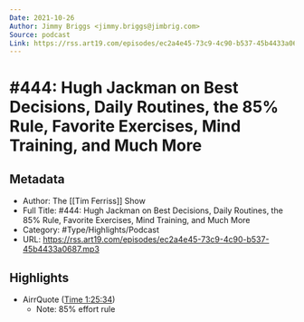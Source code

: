 ```yaml
---
Date: 2021-10-26
Author: Jimmy Briggs <jimmy.briggs@jimbrig.com>
Source: podcast
Link: https://rss.art19.com/episodes/ec2a4e45-73c9-4c90-b537-45b4433a0687.mp3
---
```

# #444: Hugh Jackman on Best Decisions, Daily Routines, the 85% Rule, Favorite Exercises, Mind Training, and Much More

## Metadata
- Author: The [[Tim Ferriss]] Show
- Full Title: #444: Hugh Jackman on Best Decisions, Daily Routines, the 85% Rule, Favorite Exercises, Mind Training, and Much More
- Category: #Type/Highlights/Podcast
- URL: https://rss.art19.com/episodes/ec2a4e45-73c9-4c90-b537-45b4433a0687.mp3

## Highlights
- AirrQuote ([Time 1:25:34](https://www.airr.io/quote/5f372da2a7c7e0949b99a8ef))
    - Note: 85% effort rule
